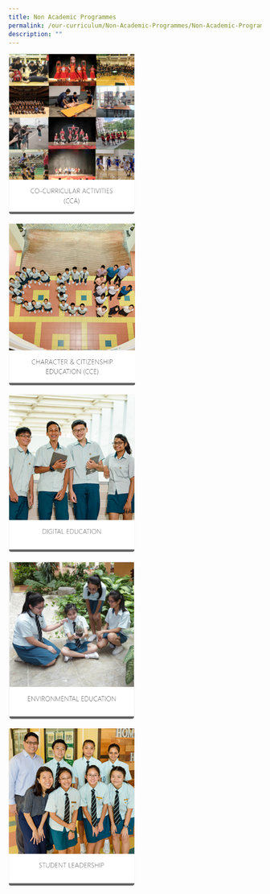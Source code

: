 ```yaml
---
title: Non Academic Programmes
permalink: /our-curriculum/Non-Academic-Programmes/Non-Academic-Programmes/
description: ""
---
```

<a href="/our-curriculum/Non-Academic-Programmes/Co-Curricular-Activities/" target="\_blank"> <img style="width:50%" src="/images/Our%20Curriculum/Non%20Academic%20Programmes/NonAcademic%20Programmes/N1.png"></a>

<a href="/our-curriculum/Non-Academic-Programmes/Character-and-Citizenship-Education/" target="\_blank"> <img style="width:50%" src="/images/Our%20Curriculum/Non%20Academic%20Programmes/NonAcademic%20Programmes/N2.png"></a>

<a href="/our-curriculum/Non-Academic-Programmes/Digital-Education/" target="\_blank"> <img style="width:50%" src="/images/Our%20Curriculum/Non%20Academic%20Programmes/NonAcademic%20Programmes/N3.png"></a>

<a href="/our-curriculum/Non-Academic-Programmes/Environmental-Education-through-the-Eco-Ace-Programme/" target="\_blank"> <img style="width:50%" src="/images/Our%20Curriculum/Non%20Academic%20Programmes/NonAcademic%20Programmes/N4.png"></a>

<a href="/our-curriculum/Non-Academic-Programmes/Student-Leadership/" target="\_blank"> <img style="width:50%" src="/images/Our%20Curriculum/Non%20Academic%20Programmes/NonAcademic%20Programmes/N5.png"></a>